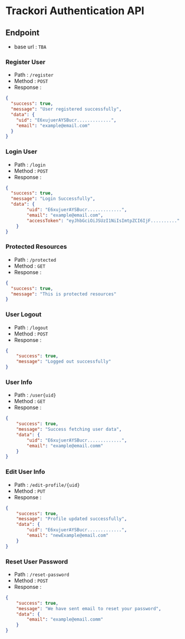 # Trackori Authentication API

## Endpoint

- base url : `TBA`

### Register User

- Path : `/register`
- Method : `POST`
- Response :

```json
{
  "success": true,
  "message": "User registered successfully",
  "data": {
    "uid": "E6xujuerAYSBucr.............",
    "email": "example@email.com"
  }
}
```

### Login User

- Path : `/login`
- Method : `POST`
- Response :

```json
{
  "success": true,
  "message": "Login Successfully",
  "data": {
        "uid": "E6xujuerAYSBucr.............",
        "email": "example@email.com",
        "accessToken": "eyJhbGciOiJSUzI1NiIsImtpZCI6IjF.........."
    }
}
```

### Protected Resources

- Path : `/protected`
- Method : `GET`
- Response :

```json
{
  "success": true,
  "message": "This is protected resources"
}
```

### User Logout

- Path : `/logout`
- Method : `POST`
- Response :

```json
{
    "success": true,
    "message": "Logged out successfully"
}
```

### User Info

- Path : `/user{uid}`
- Method : `GET`
- Response :

```json
{
    "success": true,
    "message": "Success fetching user data",
    "data": {
        "uid": "E6xujuerAYSBucr.............",
        "email": "example@email.comm"
    }
}
```

### Edit User Info

- Path : `/edit-profile/{uid}`
- Method : `PUT`
- Response :

```json
{
    "success": true,
    "message": "Profile updated successfully",
    "data": {
        "uid": "E6xujuerAYSBucr.............",
        "email": "newExample@email.com"
    }
}
```

### Reset User Password

- Path : `/reset-password`
- Method : `POST`
- Response :

```json
{
    "success": true,
    "message": "We have sent email to reset your password",
    "data": {
        "email": "example@email.comm"
    }
}
```
